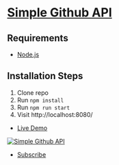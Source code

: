 # [Simple Github API](https://uybxh.csb.app/)

## Requirements

- [Node.js](http://nodejs.org/)

## Installation Steps

1. Clone repo
2. Run `npm install`
3. Run `npm run start`
4. Visit http://localhost:8080/

- [Live Demo](https://uybxh.csb.app/)

[![Simple Github API](https://res.cloudinary.com/marcomontalbano/image/upload/v1585528827/video_to_markdown/images/youtube--vpToyQFNCMM-c05b58ac6eb4c4700831b2b3070cd403.jpg)](https://www.youtube.com/watch?v=vpToyQFNCMM 'Simple Github API')

- [Subscribe](https://www.youtube.com/channel/UCqRWFd-xOIV9BLA5VVaCUMA?view_as=subscriber?sub_confirmation=1)
